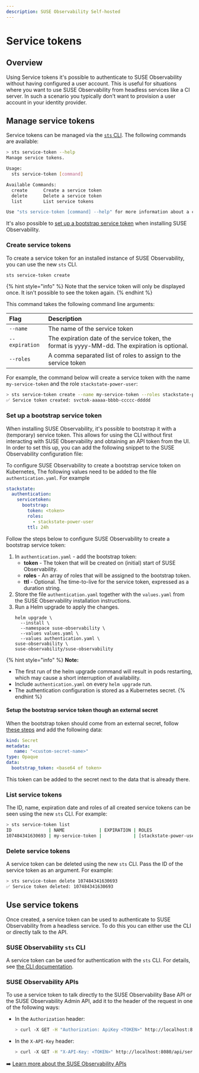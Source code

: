 ```yaml
---
description: SUSE Observability Self-hosted
---
```


# Service tokens

## Overview

Using Service tokens it's possible to authenticate to SUSE Observability without having configured a user account. This is useful for situations where you want to use SUSE Observability from headless services like a CI server. In such a scenario you typically don't want to provision a user account in your identity provider.

## Manage service tokens

Service tokens can be managed via the [`sts` CLI](/setup/cli/cli-sts.md). The following commands are available:

```bash
> sts service-token --help
Manage service tokens.

Usage:
  sts service-token [command]

Available Commands:
  create      Create a service token
  delete      Delete a service token
  list        List service tokens

Use "sts service-token [command] --help" for more information about a command.
```

It's also possible to [set up a bootstrap service token](#set-up-a-bootstrap-service-token) when installing SUSE Observability.

### Create service tokens

To create a service token for an installed instance of SUSE Observability, you can use the new `sts` CLI.

```sh
sts service-token create
```

{% hint style="info" %}
Note that the service token will only be displayed once. It isn't possible to see the token again.
{% endhint %}

This command takes the following command line arguments:

| Flag | Description |
| :--- |:--- |
| `--name` | The name of the service token |
| `--expiration` | The expiration date of the service token, the format is yyyy-MM-dd. The expiration is optional. |
| `--roles` | A comma separated list of roles to assign to the service token |

For example, the command below will create a service token with the name `my-service-token` and the role `stackstate-power-user`:


```sh
> sts service-token create --name my-service-token --roles stackstate-power-user
✅ Service token created: svctok-aaaaa-bbbb-ccccc-ddddd
```

### Set up a bootstrap service token

When installing SUSE Observability, it's possible to bootstrap it with a (temporary) service token. This allows for using the CLI without first interacting with SUSE Observability and obtaining an API token from the UI. In order to set this up, you can add the following snippet to the SUSE Observability configuration file:

To configure SUSE Observability to create a bootstrap service token on Kubernetes, The following values need to be added to the file `authentication.yaml`. For example

```yaml
stackstate:
  authentication:
    servicetoken:
      bootstrap:
        token: <token>
        roles:
          - stackstate-power-user
        ttl: 24h
```

Follow the steps below to configure SUSE Observability to create a bootstrap service token:

1. In `authentication.yaml` - add the bootstrap token:
   * **token** - The token that will be created on (initial) start of SUSE Observability.
   * **roles** - An array of roles that will be assigned to the bootstrap token.
   * **ttl** - Optional. The time-to-live for the service token, expressed as a duration string.
2. Store the file `authentication.yaml` together with the `values.yaml` from the SUSE Observability installation instructions.
3. Run a Helm upgrade to apply the changes.
    ```text
    helm upgrade \
      --install \
      --namespace suse-observability \
      --values values.yaml \
      --values authentication.yaml \
    suse-observability \
    suse-observability/suse-observability
    ```

{% hint style="info" %}
**Note:**

* The first run of the helm upgrade command will result in pods restarting, which may cause a short interruption of availability.
* Include `authentication.yaml` on every `helm upgrade` run.
* The authentication configuration is stored as a Kubernetes secret.
{% endhint %}

#### Setup the bootstrap service token though an external secret

When the bootstrap token should come from an external secret, follow [these steps](/setup/security/external-secrets.md#getting-authentication-data-from-an-external-secret) and add the following data:

```yaml
kind: Secret
metadata:
   name: "<custom-secret-name>"
type: Opaque
data:
  bootstrap_token: <base64 of token>
```

This token can be added to the secret next to the data that is already there.

### List service tokens

The ID, name, expiration date and roles of all created service tokens can be seen using the new `sts` CLI. For example:


```bash
> sts service-token list
ID              | NAME             | EXPIRATION | ROLES
107484341630693 | my-service-token |            | [stackstate-power-user]
```

### Delete service tokens

A service token can be deleted using the new `sts` CLI. Pass the ID of the service token as an argument. For example:

```bash
> sts service-token delete 107484341630693
✅ Service token deleted: 107484341630693
```

## Use service tokens

Once created, a service token can be used to authenticate to SUSE Observability from a headless service. To do this you can either use the CLI or directly talk to the API.


### SUSE Observability `sts` CLI

A service token can be used for authentication with the `sts` CLI. For details, see [the CLI documentation](/setup/cli/cli-sts.md#authentication).

### SUSE Observability APIs

To use a service token to talk directly to the SUSE Observability Base API or the SUSE Observability Admin API, add it to the header of the request in one of the following ways:

* In the `Authorization` header:
    ```bash
    > curl -X GET -H "Authorization: ApiKey <TOKEN>" http://localhost:8080/api/server/status
    ```

* In the `X-API-Key` header:
    ```bash
    > curl -X GET -H "X-API-Key: <TOKEN>" http://localhost:8080/api/server/status
    ```

➡️ [Learn more about the SUSE Observability APIs](/setup/cli/cli-sts.md#authentication)
